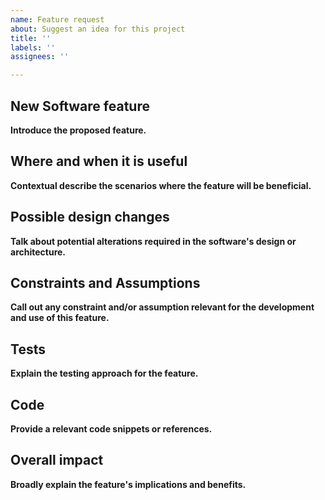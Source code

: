 ```yaml
---
name: Feature request
about: Suggest an idea for this project
title: ''
labels: ''
assignees: ''

---
```


## New Software feature
**Introduce the proposed feature.**

## Where and when it is useful
**Contextual describe the scenarios where the feature will be beneficial.**

## Possible design changes
**Talk about potential alterations required in the software's design or architecture.**

## Constraints and Assumptions
**Call out any constraint and/or assumption relevant for the development and use of this feature.**

## Tests
**Explain the testing approach for the feature.**

## Code
**Provide a relevant code snippets or references.**

## Overall impact
**Broadly explain the feature's implications and benefits.**
